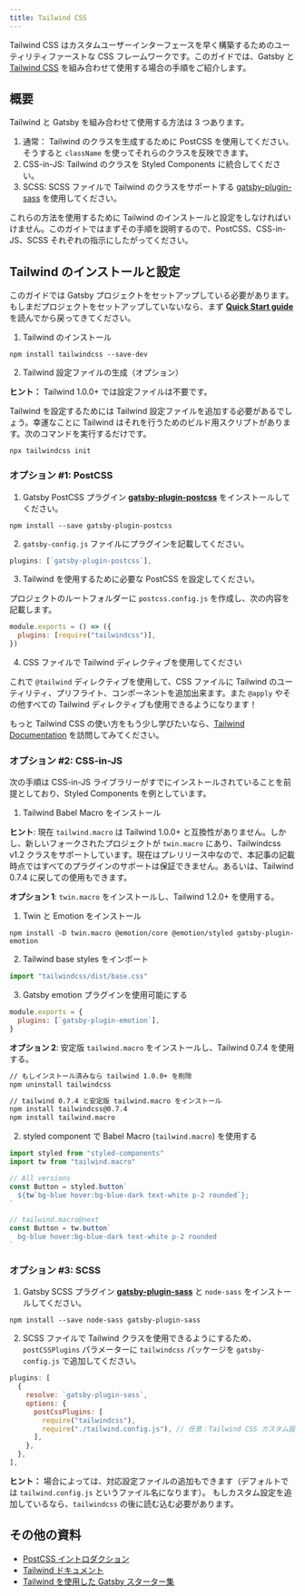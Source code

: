 ```yaml
---
title: Tailwind CSS
---
```


Tailwind CSS はカスタムユーザーインターフェースを早く構築するためのユーティリティファーストな CSS フレームワークです。このガイドでは、Gatsby と [Tailwind CSS](https://tailwindcss.com/) を組み合わせて使用する場合の手順をご紹介します。

## 概要

Tailwind と Gatsby を組み合わせて使用する方法は 3 つあります。

1. 通常： Tailwind のクラスを生成するために PostCSS を使用してください。そうすると `className` を使ってそれらのクラスを反映できます。
2. CSS-in-JS: Tailwind のクラスを Styled Components に統合してください。
3. SCSS: SCSS ファイルで Tailwind のクラスをサポートする [gatsby-plugin-sass](/packages/gatsby-plugin-sass) を使用してください。

これらの方法を使用するために Tailwind のインストールと設定をしなければいけません。このガイトではまずその手順を説明するので、PostCSS、CSS-in-JS、SCSS それぞれの指示にしたがってください。

## Tailwind のインストールと設定

このガイドでは Gatsby プロジェクトをセットアップしている必要があります。もしまだプロジェクトをセットアップしていないなら、まず [**Quick Start guide**](/docs/quick-start) を読んでから戻ってきてください。

1. Tailwind のインストール

```shell
npm install tailwindcss --save-dev
```

2. Tailwind 設定ファイルの生成（オプション）

**ヒント：** Tailwind 1.0.0+ では設定ファイルは不要です。

Tailwind を設定するためには Tailwind 設定ファイルを追加する必要があるでしょう。幸運なことに Tailwind はそれを行うためのビルド用スクリプトがあります。次のコマンドを実行するだけです。

```shell
npx tailwindcss init
```

### オプション #1: PostCSS

1.  Gatsby PostCSS プラグイン [**gatsby-plugin-postcss**](/packages/gatsby-plugin-postcss) をインストールしてください。

```shell
npm install --save gatsby-plugin-postcss
```

2.  `gatsby-config.js` ファイルにプラグインを記載してください。

```javascript:title=gatsby-config.js
plugins: [`gatsby-plugin-postcss`],
```

3. Tailwind を使用するために必要な PostCSS を設定してください。

プロジェクトのルートフォルダーに `postcss.config.js` を作成し、次の内容を記載します。

```javascript:title=postcss.config.js
module.exports = () => ({
  plugins: [require("tailwindcss")],
})
```

4. CSS ファイルで Tailwind ディレクティブを使用してください

これで `@tailwind` ディレクティブを使用して、CSS ファイルに Tailwind のユーティリティ、プリフライト、コンポーネントを追加出来ます。また `@apply` やその他すべての Tailwind ディレクティブも使用できるようになります！

もっと Tailwind CSS の使い方をもう少し学びたいなら、[Tailwind Documentation](https://tailwindcss.com/docs/installation#3-use-tailwind-in-your-css) を訪問してみてください。

### オプション #2: CSS-in-JS

次の手順は CSS-in-JS ライブラリーがすでにインストールされていることを前提としており、Styled Components を例としています。

1. Tailwind Babel Macro をインストール

**ヒント**: 現在 `tailwind.macro` は Tailwind 1.0.0+ と互換性がありません。しかし、新しいフォークされたプロジェクトが `twin.macro` にあり、Tailwindcss v1.2 クラスをサポートしています。現在はプレリリース中なので、本記事の記載時点ではすべてのプラグインのサポートは保証できません。あるいは、Tailwind 0.7.4 に戻しての使用もできます。

**オプション 1**: `twin.macro` をインストールし、Tailwind 1.2.0+ を使用する。

1. Twin と Emotion をインストール

```shell
npm install -D twin.macro @emotion/core @emotion/styled gatsby-plugin-emotion
```

2. Tailwind base styles をインポート

```javascript:title=gatsby-browser.js
import "tailwindcss/dist/base.css"
```

3. Gatsby emotion プラグインを使用可能にする

```javascript:title=gatsby-config.js
module.exports = {
  plugins: [`gatsby-plugin-emotion`],
}
```

**オプション 2**: 安定版 `tailwind.macro` をインストールし、Tailwind 0.7.4 を使用する。

```bash
// もしインストール済みなら tailwind 1.0.0+ を削除
npm uninstall tailwindcss

// tailwind 0.7.4 と安定版 tailwind.macro をインストール
npm install tailwindcss@0.7.4
npm install tailwind.macro
```

2. styled component で Babel Macro (`tailwind.macro`) を使用する

```javascript
import styled from "styled-components"
import tw from "tailwind.macro"

// All versions
const Button = styled.button`
  ${tw`bg-blue hover:bg-blue-dark text-white p-2 rounded`};
`

// tailwind.macro@next
const Button = tw.button`
  bg-blue hover:bg-blue-dark text-white p-2 rounded
`
```

### オプション #3: SCSS

1. Gatsby SCSS プラグイン [**gatsby-plugin-sass**](/packages/gatsby-plugin-sass) と `node-sass` をインストールしてください。

```shell
npm install --save node-sass gatsby-plugin-sass
```

2. SCSS ファイルで Tailwind クラスを使用できるようにするため、`postCSSPlugins` パラメーターに `tailwindcss` パッケージを `gatsby-config.js` で追加してください。

```javascript:title=gatsby-config.js
plugins: [
  {
    resolve: `gatsby-plugin-sass`,
    options: {
      postCssPlugins: [
        require("tailwindcss"),
        require("./tailwind.config.js"), // 任意：Tailwind CSS カスタム設定を読み込む
      ],
    },
  },
],
```

**ヒント：** 場合によっては、対応設定ファイルの追加もできます（デフォルトでは `tailwind.config.js` というファイル名になります）。
もしカスタム設定を追加しているなら、`tailwindcss` の後に読む込む必要があります。

## その他の資料

- [PostCSS イントロダクション](https://www.smashingmagazine.com/2015/12/introduction-to-postcss/)
- [Tailwind ドキュメント](https://tailwindcss.com/)
- [Tailwind を使用した Gatsby スターター集](/starters/?c=Styling%3ATailwind&v=2)
